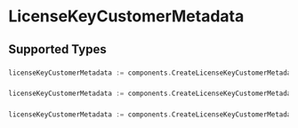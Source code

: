 # LicenseKeyCustomerMetadata


## Supported Types

### 

```go
licenseKeyCustomerMetadata := components.CreateLicenseKeyCustomerMetadataStr(string{/* values here */})
```

### 

```go
licenseKeyCustomerMetadata := components.CreateLicenseKeyCustomerMetadataInteger(int64{/* values here */})
```

### 

```go
licenseKeyCustomerMetadata := components.CreateLicenseKeyCustomerMetadataBoolean(bool{/* values here */})
```

